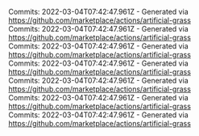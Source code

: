 Commits: 2022-03-04T07:42:47.961Z - Generated via https://github.com/marketplace/actions/artificial-grass
<br>
Commits: 2022-03-04T07:42:47.961Z - Generated via https://github.com/marketplace/actions/artificial-grass
<br>
Commits: 2022-03-04T07:42:47.961Z - Generated via https://github.com/marketplace/actions/artificial-grass
<br>
Commits: 2022-03-04T07:42:47.961Z - Generated via https://github.com/marketplace/actions/artificial-grass
<br>
Commits: 2022-03-04T07:42:47.961Z - Generated via https://github.com/marketplace/actions/artificial-grass
<br>
Commits: 2022-03-04T07:42:47.961Z - Generated via https://github.com/marketplace/actions/artificial-grass
<br>
Commits: 2022-03-04T07:42:47.961Z - Generated via https://github.com/marketplace/actions/artificial-grass
<br>
